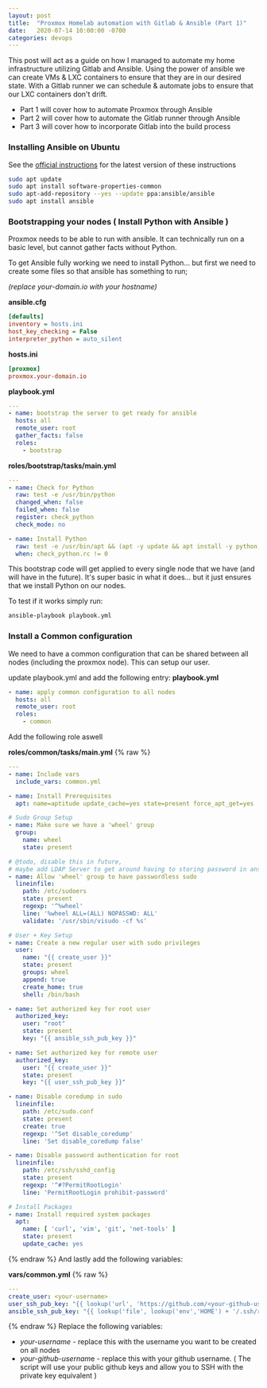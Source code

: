 ```yaml
---
layout: post
title:  "Proxmox Homelab automation with Gitlab & Ansible (Part 1)"
date:   2020-07-14 10:00:00 -0700
categories: devops
---
```


This post will act as a guide on how I managed to automate my home infrastructure 
utilizing Gitlab and Ansible. Using the power of ansible we can create VMs & LXC
containers to ensure that they are in our desired state. With a Gitlab runner we
can schedule & automate jobs to ensure that our LXC containers don't drift.

* Part 1 will cover how to automate Proxmox through Ansible
* Part 2 will cover how to automate the Gitlab runner through Ansible
* Part 3 will cover how to incorporate Gitlab into the build process

### Installing Ansible on Ubuntu

See the [official instructions](https://docs.ansible.com/ansible/latest/installation_guide/intro_installation.html#installing-ansible-on-ubuntu) 
for the latest version of these instructions
```bash
sudo apt update
sudo apt install software-properties-common
sudo apt-add-repository --yes --update ppa:ansible/ansible
sudo apt install ansible
```

### Bootstrapping your nodes ( Install Python with Ansible )
Proxmox needs to be able to run with ansible. It can technically run on a basic level,
but cannot gather facts without Python.

To get Ansible fully working we need to install Python... but first we need to create some 
files so that ansible has something to run;

_(replace your-domain.io with your hostname)_

**ansible.cfg**
```ini
[defaults]
inventory = hosts.ini
host_key_checking = False
interpreter_python = auto_silent
```

**hosts.ini**
```ini
[proxmox]
proxmox.your-domain.io
```

**playbook.yml**
```yaml
---
- name: bootstrap the server to get ready for ansible
  hosts: all
  remote_user: root
  gather_facts: false
  roles:
    - bootstrap
```

**roles/bootstrap/tasks/main.yml**
```yaml
---
- name: Check for Python
  raw: test -e /usr/bin/python
  changed_when: false
  failed_when: false
  register: check_python
  check_mode: no

- name: Install Python
  raw: test -e /usr/bin/apt && (apt -y update && apt install -y python) || (yum -y install python libselinux-python)
  when: check_python.rc != 0
```

This bootstrap code will get applied to every single node that 
we have (and will have in the future). It's super basic in what it does... but it 
just ensures that we install Python on our nodes. 

To test if it works simply run:

```bash
ansible-playbook playbook.yml 
```

### Install a Common configuration

We need to have a common configuration that can be shared between 
all nodes (including the proxmox node). This can setup our user. 

update playbook.yml and add the following entry:
**playbook.yml**
```yaml
- name: apply common configuration to all nodes
  hosts: all
  remote_user: root
  roles:
    - common
```

Add the following role aswell

**roles/common/tasks/main.yml**
{% raw %}
```yaml
---
- name: Include vars
  include_vars: common.yml

- name: Install Prerequisites
  apt: name=aptitude update_cache=yes state=present force_apt_get=yes

# Sudo Group Setup
- name: Make sure we have a 'wheel' group
  group:
    name: wheel
    state: present

# @todo, disable this in future,
# maybe add LDAP Server to get around having to storing password in ansible
- name: Allow 'wheel' group to have passwordless sudo
  lineinfile:
    path: /etc/sudoers
    state: present
    regexp: '^%wheel'
    line: '%wheel ALL=(ALL) NOPASSWD: ALL'
    validate: '/usr/sbin/visudo -cf %s'

# User + Key Setup
- name: Create a new regular user with sudo privileges
  user:
    name: "{{ create_user }}"
    state: present
    groups: wheel
    append: true
    create_home: true
    shell: /bin/bash

- name: Set authorized key for root user
  authorized_key:
    user: "root"
    state: present
    key: "{{ ansible_ssh_pub_key }}"

- name: Set authorized key for remote user
  authorized_key:
    user: "{{ create_user }}"
    state: present
    key: "{{ user_ssh_pub_key }}"

- name: Disable coredump in sudo
  lineinfile:
    path: /etc/sudo.conf
    state: present
    create: true
    regexp: '^Set disable_coredump'
    line: 'Set disable_coredump false'

- name: Disable password authentication for root
  lineinfile:
    path: /etc/ssh/sshd_config
    state: present
    regexp: '^#?PermitRootLogin'
    line: 'PermitRootLogin prohibit-password'

# Install Packages
- name: Install required system packages
  apt:
    name: [ 'curl', 'vim', 'git', 'net-tools' ]
    state: present
    update_cache: yes
```
{% endraw %}
And lastly add the following variables:

**vars/common.yml**
{% raw %}
```yaml
---
create_user: <your-username>
user_ssh_pub_key: "{{ lookup('url', 'https://github.com/<your-github-username>.keys') }}"
ansible_ssh_pub_key: "{{ lookup('file', lookup('env','HOME') + '/.ssh/root_id_rsa.pub') }}"
```
{% endraw %}
Replace the following variables:
* _your-username_ - replace this with the username you want to be created on all nodes
* *your-github-usernam*e - replace this with your github username. 
( The script will use your public github keys and allow you to SSH with the private key equivalent ) 


